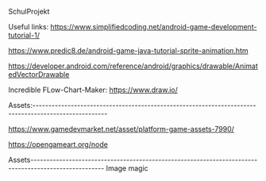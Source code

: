 SchulProjekt

Useful links:
https://www.simplifiedcoding.net/android-game-development-tutorial-1/

https://www.predic8.de/android-game-java-tutorial-sprite-animation.htm

https://developer.android.com/reference/android/graphics/drawable/AnimatedVectorDrawable

Incredible FLow-Chart-Maker:
https://www.draw.io/

Assets:-----------------------------------------------------------------------------------------------------

https://www.gamedevmarket.net/asset/platform-game-assets-7990/

https://opengameart.org/node

Assets-----------------------------------------------------------------------------------------------------
Image magic
